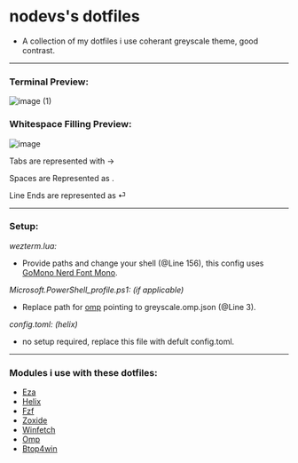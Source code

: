 # nodevs's dotfiles
- A collection of my dotfiles i use coherant greyscale theme, good contrast.

---

### Terminal Preview:
![image (1)](https://github.com/user-attachments/assets/8975382c-512d-4195-a8d1-04f8a938b62a)

### Whitespace Filling Preview:

![image](https://github.com/user-attachments/assets/29e469c5-6318-4949-9d79-7f1fb36ac7fc)

Tabs are represented with →

Spaces are Represented as .

Line Ends are represented as ⏎

---

### Setup:
_wezterm.lua:_
- Provide paths and change your shell (@Line 156), this config uses [GoMono Nerd Font Mono](https://www.nerdfonts.com/font-downloads).

_Microsoft.PowerShell_profile.ps1: (if applicable)_
- Replace path for [omp](https://ohmyposh.dev) pointing to greyscale.omp.json (@Line 3). 

_config.toml: (helix)_
- no setup required, replace this file with defult config.toml.

---

### Modules i use with these dotfiles:

- [Eza](github.com/search?q=eza&type=repositories)
- [Helix](https://docs.helix-editor.com/install.html)
- [Fzf](https://github.com/junegunn/fzf)
- [Zoxide](https://github.com/ajeetdsouza/zoxide)
- [Winfetch](https://github.com/lptstr/winfetch)
- [Omp](https://ohmyposh.dev)
- [Btop4win](https://github.com/aristocratos/btop4win)









